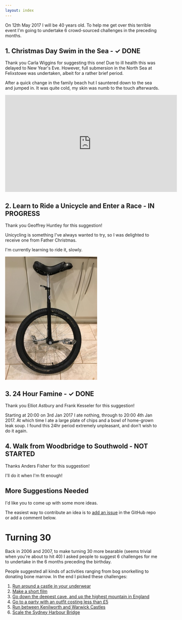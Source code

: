```yaml
---
layout: index
---
```


On 12th May 2017 I will be 40 years old. To help me get over this terrible event I'm going to undertake 6 crowd-sourced challenges in the
preceding months.

## 1. Christmas Day Swim in the Sea - ✓ DONE

Thank you Carla Wiggins for suggesting this one! Due to ill health this was delayed to New Year's Eve.
However, full submersion in the North Sea at Felixstowe was undertaken, albeit for a rather brief period.

After a quick change in the family beach hut I sauntered down to the sea and jumped in.
It was quite cold, my skin was numb to the touch afterwards.

<iframe width="560" height="315" src="https://www.youtube.com/embed/_KOom9BF9EU" frameborder="0" allowfullscreen></iframe>

## 2. Learn to Ride a Unicycle and Enter a Race - IN PROGRESS

Thank you Geoffrey Huntley for this suggestion!

Unicycling is something I've always wanted to try, so I was delighted to receive one from Father Christmas.

I'm currently learning to ride it, slowly.

![Unicycle](images/unicycle.jpg)

## 3. 24 Hour Famine - ✓ DONE

Thank you Elliot Astbury and Frank Kesseler for this suggestion!

Starting at 20:00 on 3rd Jan 2017 I ate nothing, through to 20:00 4th Jan 2017. At which time I ate a large plate of chips
and a bowl of home-grown leak soup. I found this 24hr period extremely unpleasant, and don't wish to do it again.

## 4. Walk from Woodbridge to Southwold - NOT STARTED

Thanks Anders Fisher for this suggestion!

I'll do it when I'm fit enough!

## More Suggestions Needed

I'd like you to come up with some more ideas.

The easiest way to contribute an idea is to [add an issue](https://github.com/richorama/40/issues) in the GitHub repo or add a comment below.

# Turning 30

Back in 2006 and 2007, to make turning 30 more bearable (seems trivial when you're about to hit 40) I asked people to suggest
6 challenges for me to undertake in the 6 months preceding the birthday.

People suggested all kinds of activities ranging from bog snorkelling to donating bone marrow.
In the end I picked these challenges:

1. [Run around a castle in your underwear](http://richoramablog.blogspot.co.uk/2006/11/things-to-de-before-youre-30-task-1.html)
1. [Make a short film](http://richoramablog.blogspot.co.uk/2006/12/things-to-do-before-youre-30-task-2.html)
1. [Go down the deepest cave, and up the highest mountain in England](http://richoramablog.blogspot.co.uk/2007/01/things-to-do-before-youre-30-task-3.html)
1. [Go to a party with an outfit costing less than £5](http://richoramablog.blogspot.co.uk/2007/02/things-to-do-before-youre-30-task-4_25.html)
1. [Run between Kenilworth and Warwick Castles](http://richoramablog.blogspot.co.uk/2007/05/castle-run-video.html)
1. [Scale the Sydney Harbour Bridge](http://richoramablog.blogspot.co.uk/2007/04/things-to-do-before-youre-30-task-6.html)
